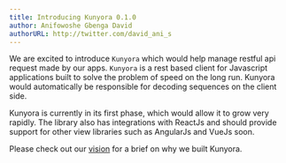```yaml
---
title: Introducing Kunyora 0.1.0
author: Anifowoshe Gbenga David 
authorURL: http://twitter.com/david_ani_s
---
```


We are excited to introduce `Kunyora` which would help manage restful api request made by our apps. `Kunyora` is a rest based client for Javascript applications built to solve the problem of speed on the long run. Kunyora would automatically be responsible for decoding sequences on the client side.

Kunyora is currently in its first phase, which would allow it to grow very rapidly. The library also has integrations with ReactJs and should provide support for other view libraries such as AngularJs and VueJs soon.

Please check out our [vision](/kunyora/docs/vision.html) for a brief on why we built Kunyora.
